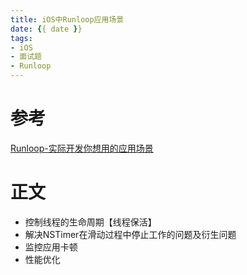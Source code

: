 ```yaml
---
title: iOS中Runloop应用场景
date: {{ date }}
tags:
- iOS
- 面试题
- Runloop
---
```


# 参考

[Runloop-实际开发你想用的应用场景](https://juejin.cn/post/6889769418541252615#heading-2)


# 正文

- 控制线程的生命周期【线程保活】
- 解决NSTimer在滑动过程中停止工作的问题及衍生问题
- 监控应用卡顿
- 性能优化




